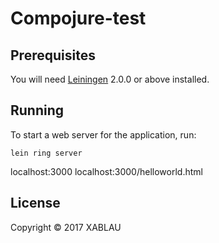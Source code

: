 # Compojure-test

## Prerequisites

You will need [Leiningen][] 2.0.0 or above installed.

[leiningen]: https://github.com/technomancy/leiningen

## Running

To start a web server for the application, run:

    lein ring server

localhost:3000
localhost:3000/helloworld.html

## License

Copyright © 2017 XABLAU

